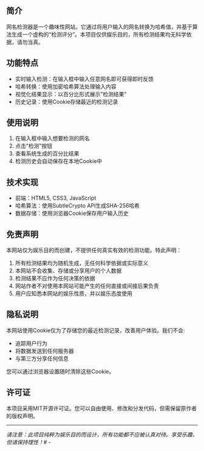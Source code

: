 ## 简介

网名检测器是一个趣味性网站，它通过将用户输入的网名转换为哈希值，并基于算法生成一个虚构的“检测评分”。本项目仅供娱乐目的，所有检测结果均无科学依据，请勿当真。

## 功能特点

- 实时输入检测：在输入框中输入任意网名即可获得即时反馈
- 哈希转换：使用加密哈希算法处理输入内容
- 视觉化结果显示：以百分比形式展示"检测结果"
- 历史记录：使用Cookie存储最近的检测记录

## 使用说明

1. 在输入框中输入想要检测的网名
2. 点击"检测"按钮
3. 查看系统生成的百分比结果
4. 检测历史会自动保存在本地Cookie中

## 技术实现

- 前端：HTML5, CSS3, JavaScript
- 哈希算法：使用SubtleCrypto API生成SHA-256哈希
- 数据存储：使用浏览器Cookie保存用户输入历史

## 免责声明

本网站仅为娱乐目的而创建，不提供任何真实有效的检测功能。特此声明：

1. 所有检测结果均为随机生成，无任何科学依据或实际意义
2. 本网站不会收集、存储或分享用户的个人数据
3. 检测结果不应作为任何决策的依据
4. 网站作者不对使用本网站可能产生的任何直接或间接后果负责
5. 用户应知悉本网站的娱乐性质，并以娱乐态度使用

## 隐私说明

本网站使用Cookie仅为了存储您的最近检测记录，改善用户体验。我们不会:
- 追踪用户行为
- 将数据发送到任何服务器
- 与第三方分享任何信息

您可以通过浏览器设置随时清除这些Cookie。

## 许可证

本项目采用MIT开源许可证。您可以自由使用、修改和分发代码，但需保留原作者的版权声明。

---

*请注意：此项目纯粹为娱乐目的而设计，所有功能都不应被认真对待。享受乐趣，但请保持理性！*# -
